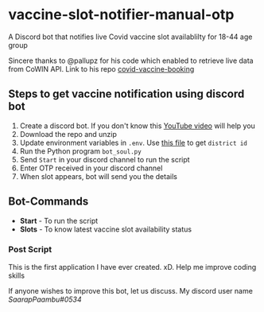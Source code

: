 # vaccine-slot-notifier-manual-otp
 A Discord bot that notifies live Covid vaccine slot availablilty for 18-44 age group
 
 Sincere thanks to @pallupz for his code which enabled to retrieve live data from CoWIN API.
 Link to his repo [covid-vaccine-booking](https://github.com/pallupz/covid-vaccine-booking)
 
 ## Steps to get vaccine notification using discord bot
 1. Create a discord bot. If you don't know this [YouTube video](https://www.youtube.com/watch?v=SPTfmiYiuok) will help you
 2. Download the repo and unzip
 3. Update environment variables in `.env`. Use [this file](/state_and_district_data.csv) to get `district id`
 4. Run the Python program `bot_soul.py`
 5. Send `Start` in your discord channel to run the script
 6. Enter OTP received in your discord channel
 7. When slot appears, bot will send you the details
 
 ## Bot-Commands
 - **Start** - To run the script
 - **Slots** - To know latest vaccine slot availability status 
 
 ### Post Script
 This is the first application I have ever created. xD. Help me improve coding skills
 
 If anyone wishes to improve this bot, let us discuss. My discord user name *SaarapPaambu#0534*
